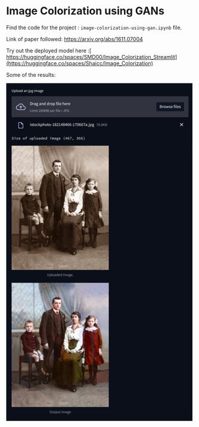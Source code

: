 # Image Colorization using GANs
Find the code for the project : `image-colorization-using-gan.ipynb` file.

Link of paper followed: https://arxiv.org/abs/1611.07004

Try out the deployed model here :[ https://huggingface.co/spaces/SMD00/Image_Colorization_Streamlit](https://huggingface.co/spaces/Shaicc/Image_Colorization)

Some of the results: 

<img src="https://github.com/SreehariC/Image-_Colourization/blob/main/image-colorization-demo-img.png" width="500" alt="Demo Image">

